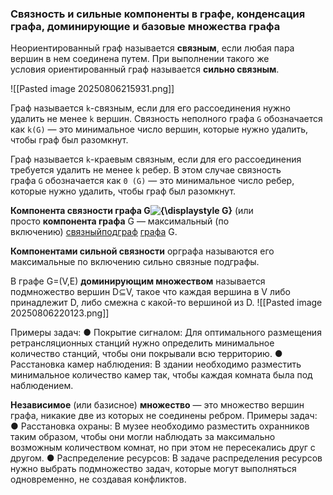 ### Связность и сильные компоненты в графе, конденсация графа, доминирующие и базовые множества графа
Неориентированный граф называется **связным**, если любая пара вершин в нем соединена путем. При выполнении такого же условия ориентированный граф называется **сильно связным**.

![[Pasted image 20250806215931.png]]

Граф называется `k`-связным, если для его рассоединения нужно удалить не менее `k` вершин. Связность неполного графа `G` обозначается как `k(G)` — это минимальное число вершин, которые нужно удалить, чтобы граф был разомкнут.

Граф называется `k`-краевым связным, если для его рассоединения требуется удалить не менее `k` ребер. В этом случае связность графа `G` обозначается κак `0 (G)` — это минимальное число ребер, которые нужно удалить, чтобы граф был разомкнут.

**Компонента связности графа G![{\displaystyle G}](https://wikimedia.org/api/rest_v1/media/math/render/svg/f5f3c8921a3b352de45446a6789b104458c9f90b)** (или просто **компонента графа** G — максимальный (по включению) [связный](https://ru.wikipedia.org/wiki/%D0%A1%D0%B2%D1%8F%D0%B7%D0%BD%D1%8B%D0%B9_%D0%B3%D1%80%D0%B0%D1%84 "Связный граф")[подграф](https://ru.wikipedia.org/wiki/%D0%9F%D0%BE%D0%B4%D0%B3%D1%80%D0%B0%D1%84 "Подграф") [графа](https://ru.wikipedia.org/wiki/%D0%93%D1%80%D0%B0%D1%84_\(%D0%BC%D0%B0%D1%82%D0%B5%D0%BC%D0%B0%D1%82%D0%B8%D0%BA%D0%B0\) "Граф (математика)") G.

**Компонентами сильной связности** орграфа называются его максимальные по включению сильно связные подграфы.


В графе G=(V,E) **доминирующим множеством** называется подмножество вершин D⊆V, такое что каждая вершина в V либо принадлежит D, либо смежна с какой-то вершиной из D.
![[Pasted image 20250806220123.png]]

Примеры задач: ● Покрытие сигналом: Для оптимального размещения ретрансляционных станций нужно определить минимальное количество станций, чтобы они покрывали всю территорию. ● Расстановка камер наблюдения: В здании необходимо разместить минимальное количество камер так, чтобы каждая комната была под наблюдением.


**Независимое** (или базисное) **множество** — это множество вершин графа, никакие две из которых не соединены ребром.
Примеры задач: ● Расстановка охраны: В музее необходимо разместить охранников таким образом, чтобы они могли наблюдать за максимально возможным количеством комнат, но при этом не пересекались друг с другом. ● Распределение ресурсов: В задаче распределения ресурсов нужно выбрать подмножество задач, которые могут выполняться одновременно, не создавая конфликтов.